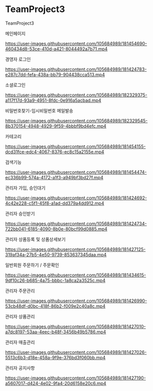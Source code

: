 # TeamProject3
TeamProject3

메인페이지

https://user-images.githubusercontent.com/105684989/181454690-460434d8-53ce-410d-a421-8044492a7b71.mp4

경영자 로그인

https://user-images.githubusercontent.com/105684989/181424783-e287c7dd-fefa-438a-bb79-904438cca513.mp4

소셜로그인

https://user-images.githubusercontent.com/105684989/182329375-a117f17d-93a9-4951-8fdc-0e916a5acbad.mp4

비밀번호찾기-임시비밀번호 메일발송

https://user-images.githubusercontent.com/105684989/182329545-8b370154-4948-4929-9f59-4bbbf9bd4efc.mp4

카테고리

https://user-images.githubusercontent.com/105684989/181454155-dcd31fce-edc4-4067-8376-ec8c15a2155e.mp4

검색기능

https://user-images.githubusercontent.com/105684989/181454474-ec336b99-574a-4172-a1f3-a949bf3bd27f.mp4

관리자 가입, 승인대기

https://user-images.githubusercontent.com/105684989/181424692-4c42e228-c5f1-45f8-a1ad-dd379a4dd912.mp4

관리자 승인받기

https://user-images.githubusercontent.com/105684989/181424734-722bb041-6185-4090-8b0e-80bcf99d0885.mp4

관리자 상품등록 및 상품상세보기

https://user-images.githubusercontent.com/105684989/181427125-319af34a-27b5-4e50-9739-853637345daa.mp4

일반회원 주문하기 / 주문확인

https://user-images.githubusercontent.com/105684989/181434615-9df10c26-b685-4a75-bbbc-1a8ca2a3525c.mp4


관리자 주문관리

https://user-images.githubusercontent.com/105684989/181426990-53cb48df-d0bc-418f-86b2-f009e2c40a8c.mp4

관리자 상품관리

https://user-images.githubusercontent.com/105684989/181427010-a7dc8197-53aa-4eec-b48f-3456b49b5786.mp4

관리자 매출관리

https://user-images.githubusercontent.com/105684989/181427026-5513c6b3-d18e-458a-9f9e-376bd3f060bb.mp4

관리자 공지사항

https://user-images.githubusercontent.com/105684989/181427190-a5607017-d424-4e02-9fa4-20d6158e20c6.mp4

